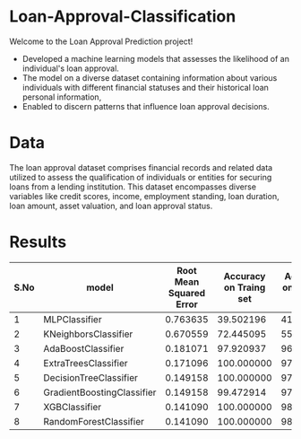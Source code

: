 # Loan-Approval-Classification
Welcome to the Loan Approval Prediction project!
* Developed a machine learning models that assesses the likelihood of an individual's loan approval. 
* The model on a diverse dataset containing information about various individuals with different financial statuses and their historical loan personal information,
* Enabled to discern patterns that influence loan approval decisions.
# Data
The loan approval dataset comprises financial records and related data utilized to assess the qualification of individuals or entities for securing loans from a lending institution. This dataset encompasses diverse variables like credit scores, income, employment standing, loan duration, loan amount, asset valuation, and loan approval status.
# Results
S.No | model |	Root Mean Squared Error |	Accuracy on Traing set |	Accuracy on Testing set
-----|------|-------------------|------------------------------|-------------------------
1 |	MLPClassifier |	0.763635 |	39.502196 |	41.686183
2 |	KNeighborsClassifier |	0.670559 |	72.445095 |	55.035129
3 |	AdaBoostClassifier |	0.181071 |	97.920937 |	96.721311
4 |	ExtraTreesClassifier |	0.171096 |	100.000000 |	97.072600
5 |	DecisionTreeClassifier |	0.149158 |	100.000000 |	97.775176
6 |	GradientBoostingClassifier |	0.149158 |	99.472914 |	97.775176
7 |	XGBClassifier |	0.141090 |	100.000000 |	98.009368
8 |	RandomForestClassifier |	0.141090 |	100.000000 |	98.009368


